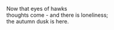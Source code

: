 Now that eyes of hawks    
thoughts come - and there is loneliness;    
the autumn dusk is here.    

